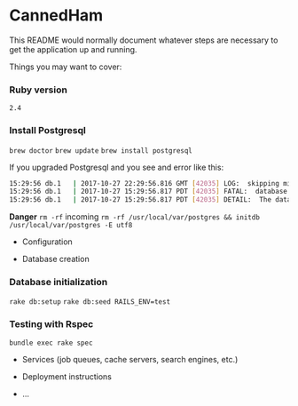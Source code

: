 # CannedHam

This README would normally document whatever steps are necessary to get the
application up and running.

Things you may want to cover:

### Ruby version
`2.4`


### Install Postgresql
`brew doctor`
`brew update`
`brew install postgresql`

If you upgraded Postgresql and you see and error like this:
```.sh
15:29:56 db.1   | 2017-10-27 22:29:56.816 GMT [42035] LOG:  skipping missing configuration file "/usr/local/var/postgres/postgresql.auto.conf"
15:29:56 db.1   | 2017-10-27 15:29:56.817 PDT [42035] FATAL:  database files are incompatible with server
15:29:56 db.1   | 2017-10-27 15:29:56.817 PDT [42035] DETAIL:  The data directory was initialized by PostgreSQL version 9.3, which is not compatible with this version 10.0.
```
**Danger** `rm -rf` incoming
`rm -rf /usr/local/var/postgres && initdb /usr/local/var/postgres -E utf8`



* Configuration

* Database creation

### Database initialization
`rake db:setup`
`rake db:seed RAILS_ENV=test`

### Testing with Rspec
`bundle exec rake spec`

* Services (job queues, cache servers, search engines, etc.)

* Deployment instructions

* ...
